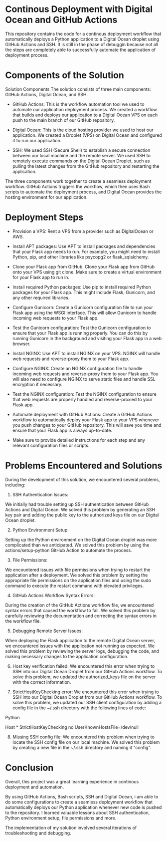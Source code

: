 # Continous Deployment with Digital Ocean and GitHub Actions
This repository contains the code for a continous deployment workflow that automatically deploys a Python application to a Digital Ocean droplet using GitHub Actions and SSH. It is still in the phase of debuggin because not all the steps are completely able to successfully automate the application of deployment process. 

# Components of the Solution

Solution Components
The solution consists of three main components: GitHub Actions, Digital Ocean, and SSH.

- GitHub Actions: This is the workflow automation tool we used to automate our application deployment process. We created a workflow that builds and deploys our application to a Digital Ocean VPS on each push to the main branch of our GitHub repository.

- Digital Ocean: This is the cloud hosting provider we used to host our application. We created a Droplet (VPS) on Digital Ocean and configured it to run our application.

- SSH: We used SSH (Secure Shell) to establish a secure connection between our local machine and the remote server. We used SSH to remotely execute commands on the Digital Ocean Droplet, such as pulling the latest changes from the GitHub repository and restarting the application.

The three components work together to create a seamless deployment workflow. GitHub Actions triggers the workflow, which then uses Bash scripts to automate the deployment process, and Digital Ocean provides the hosting environment for our application.

# Deployment Steps
- Provision a VPS: Rent a VPS from a provider such as DigitalOcean or AWS.

- Install APT packages: Use APT to install packages and dependencies that your Flask app needs to run. For example, you might need to install Python, pip, and other libraries like psycopg2 or flask_sqlalchemy.

- Clone your Flask app from GitHub: Clone your Flask app from GitHub onto your VPS using git clone. Make sure to create a virtual environment for your Flask app to run in.

- Install required Python packages: Use pip to install required Python packages for your Flask app. This might include Flask, Gunicorn, and any other required libraries.

- Configure Gunicorn: Create a Gunicorn configuration file to run your Flask app using the WSGI interface. This will allow Gunicorn to handle incoming web requests to your Flask app.

- Test the Gunicorn configuration: Test the Gunicorn configuration to ensure that your Flask app is running properly. You can do this by running Gunicorn in the background and visiting your Flask app in a web browser.

- Install NGINX: Use APT to install NGINX on your VPS. NGINX will handle web requests and reverse-proxy them to your Flask app.

- Configure NGINX: Create an NGINX configuration file to handle incoming web requests and reverse-proxy them to your Flask app. You will also need to configure NGINX to serve static files and handle SSL encryption if necessary.

- Test the NGINX configuration: Test the NGINX configuration to ensure that web requests are properly handled and reverse-proxied to your Flask app.

- Automate deployment with GitHub Actions: Create a GitHub Actions workflow to automatically deploy your Flask app to your VPS whenever you push changes to your GitHub repository. This will save you time and ensure that your Flask app is always up-to-date.

- Make sure to provide detailed instructions for each step and any relevant configuration files or scripts.

# Problems Encountered and Solutions
During the development of this solution, we encountered several problems, including:

1. SSH Authentication Issues: 

We initially had trouble setting up SSH authentication between GitHub Actions and Digital Ocean. We solved this problem by generating an SSH key pair and adding the public key to the authorized keys file on our Digital Ocean droplet.

2. Python Environment Setup: 

Setting up the Python environment on the Digital Ocean droplet was more complicated than we anticipated. We solved this problem by using the actions/setup-python GitHub Action to automate the process.

3. File Permissions: 

We encountered issues with file permissions when trying to restart the application after a deployment. We solved this problem by setting the appropriate file permissions on the application files and using the sudo command to execute the restart command with elevated privileges.

4. GitHub Actions Workflow Syntax Errors:

During the creation of the GitHub Actions workflow file, we encountered syntax errors that caused the workflow to fail. We solved this problem by carefully reviewing the documentation and correcting the syntax errors in the workflow file.

5. Debugging Remote Server Issues:

When deploying the Flask application to the remote Digital Ocean server, we encountered issues with the application not running as expected. We solved this problem by reviewing the server logs, debugging the code, and making necessary changes to the application configuration.

6. Host key verification failed: We encountered this error when trying to SSH into our Digital Ocean Droplet from our GitHub Actions workflow. To solve this problem, we updated the authorized_keys file on the server with the correct information.

7. StrictHostKeyChecking error: We encountered this error when trying to SSH into our Digital Ocean Droplet from our GitHub Actions workflow. To solve this problem, we updated our SSH client configuration by adding a config file in the ~/.ssh directory with the following lines of code:

Python

Host *
StrictHostKeyChecking no
UserKnownHostsFile=/dev/null

8. Missing SSH config file: We encountered this problem when trying to locate the SSH config file on our local machine. We solved this problem by creating a new file in the ~/.ssh directory and naming it "config".

# Conclusion
Overall, this project was a great learning experience in continous deployment and automation. 

By using GitHub Actions, Bash scripts, SSH and Digital Ocean, i am able to do some configurations to create a seamless deployment workflow that automatically deploys our Python application whenever new code is pushed to the repository. I learned valuable lessons about SSH authentication, Python environment setup, file permissions and more.

The implementation of my solution involved several iterations of troubleshooting and debugging.



